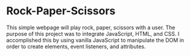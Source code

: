 # Rock-Paper-Scissors
This simple webpage will play rock, paper, scissors with a user. The purpose of this project was to integrate JavaScript, HTML, and CSS. I accomplished this by using vanilla JavaScript to manipulate the DOM in order to create elements, event listeners, and attributes.